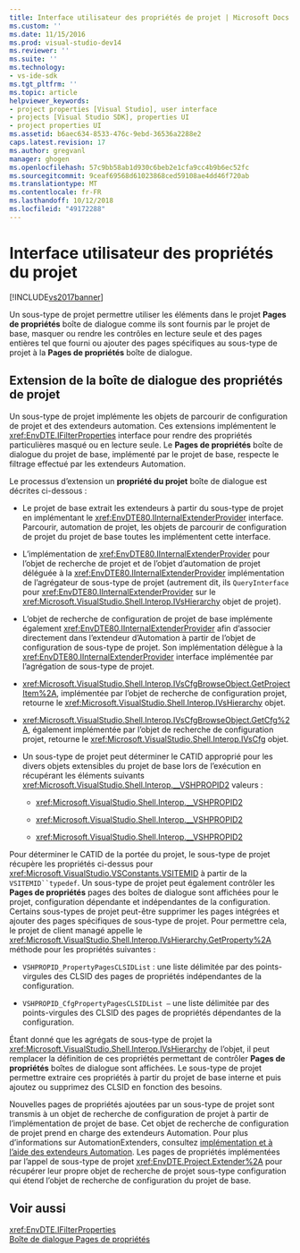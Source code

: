 ```yaml
---
title: Interface utilisateur des propriétés de projet | Microsoft Docs
ms.custom: ''
ms.date: 11/15/2016
ms.prod: visual-studio-dev14
ms.reviewer: ''
ms.suite: ''
ms.technology:
- vs-ide-sdk
ms.tgt_pltfrm: ''
ms.topic: article
helpviewer_keywords:
- project properties [Visual Studio], user interface
- projects [Visual Studio SDK], properties UI
- project properties UI
ms.assetid: b6aec634-8533-476c-9ebd-36536a2288e2
caps.latest.revision: 17
ms.author: gregvanl
manager: ghogen
ms.openlocfilehash: 57c9bb58ab1d930c6beb2e1cfa9cc4b9b6ec52fc
ms.sourcegitcommit: 9ceaf69568d61023868ced59108ae4dd46f720ab
ms.translationtype: MT
ms.contentlocale: fr-FR
ms.lasthandoff: 10/12/2018
ms.locfileid: "49172288"
---
```

# <a name="project-property-user-interface"></a>Interface utilisateur des propriétés du projet
[!INCLUDE[vs2017banner](../../includes/vs2017banner.md)]

Un sous-type de projet permettre utiliser les éléments dans le projet **Pages de propriétés** boîte de dialogue comme ils sont fournis par le projet de base, masquer ou rendre les contrôles en lecture seule et des pages entières tel que fourni ou ajouter des pages spécifiques au sous-type de projet à la **Pages de propriétés** boîte de dialogue.  
  
## <a name="extending-the-project-property-dialog-box"></a>Extension de la boîte de dialogue des propriétés de projet  
 Un sous-type de projet implémente les objets de parcourir de configuration de projet et des extendeurs automation. Ces extensions implémentent le <xref:EnvDTE.IFilterProperties> interface pour rendre des propriétés particulières masqué ou en lecture seule. Le **Pages de propriétés** boîte de dialogue du projet de base, implémenté par le projet de base, respecte le filtrage effectué par les extendeurs Automation.  
  
 Le processus d’extension un **propriété du projet** boîte de dialogue est décrites ci-dessous :  
  
-   Le projet de base extrait les extendeurs à partir du sous-type de projet en implémentant le <xref:EnvDTE80.IInternalExtenderProvider> interface. Parcourir, automation de projet, les objets de parcourir de configuration de projet du projet de base toutes les implémentent cette interface.  
  
-   L’implémentation de <xref:EnvDTE80.IInternalExtenderProvider> pour l’objet de recherche de projet et de l’objet d’automation de projet déléguée à la <xref:EnvDTE80.IInternalExtenderProvider> implémentation de l’agrégateur de sous-type de projet (autrement dit, ils `QueryInterface` pour <xref:EnvDTE80.IInternalExtenderProvider> sur le <xref:Microsoft.VisualStudio.Shell.Interop.IVsHierarchy> objet de projet).  
  
-   L’objet de recherche de configuration de projet de base implémente également <xref:EnvDTE80.IInternalExtenderProvider> afin d’associer directement dans l’extendeur d’Automation à partir de l’objet de configuration de sous-type de projet. Son implémentation délègue à la <xref:EnvDTE80.IInternalExtenderProvider> interface implémentée par l’agrégation de sous-type de projet.  
  
-   <xref:Microsoft.VisualStudio.Shell.Interop.IVsCfgBrowseObject.GetProjectItem%2A>, implémentée par l’objet de recherche de configuration projet, retourne le <xref:Microsoft.VisualStudio.Shell.Interop.IVsHierarchy> objet.  
  
-   <xref:Microsoft.VisualStudio.Shell.Interop.IVsCfgBrowseObject.GetCfg%2A>, également implémentée par l’objet de recherche de configuration projet, retourne le <xref:Microsoft.VisualStudio.Shell.Interop.IVsCfg> objet.  
  
-   Un sous-type de projet peut déterminer le CATID approprié pour les divers objets extensibles du projet de base lors de l’exécution en récupérant les éléments suivants <xref:Microsoft.VisualStudio.Shell.Interop.__VSHPROPID2> valeurs :  
  
    -   <xref:Microsoft.VisualStudio.Shell.Interop.__VSHPROPID2>  
  
    -   <xref:Microsoft.VisualStudio.Shell.Interop.__VSHPROPID2>  
  
    -   <xref:Microsoft.VisualStudio.Shell.Interop.__VSHPROPID2>  
  
 Pour déterminer le CATID de la portée du projet, le sous-type de projet récupère les propriétés ci-dessus pour <xref:Microsoft.VisualStudio.VSConstants.VSITEMID> à partir de la `VSITEMID``typedef`. Un sous-type de projet peut également contrôler les **Pages de propriétés** pages des boîtes de dialogue sont affichées pour le projet, configuration dépendante et indépendantes de la configuration. Certains sous-types de projet peut-être supprimer les pages intégrées et ajouter des pages spécifiques de sous-type de projet. Pour permettre cela, le projet de client managé appelle le <xref:Microsoft.VisualStudio.Shell.Interop.IVsHierarchy.GetProperty%2A> méthode pour les propriétés suivantes :  
  
-   `VSHPROPID_PropertyPagesCLSIDList` : une liste délimitée par des points-virgules des CLSID des pages de propriétés indépendantes de la configuration.  
  
-   `VSHPROPID_CfgPropertyPagesCLSIDList —` une liste délimitée par des points-virgules des CLSID des pages de propriétés dépendantes de la configuration.  
  
 Étant donné que les agrégats de sous-type de projet la <xref:Microsoft.VisualStudio.Shell.Interop.IVsHierarchy> de l’objet, il peut remplacer la définition de ces propriétés permettant de contrôler **Pages de propriétés** boîtes de dialogue sont affichées. Le sous-type de projet permettre extraire ces propriétés à partir du projet de base interne et puis ajoutez ou supprimez des CLSID en fonction des besoins.  
  
 Nouvelles pages de propriétés ajoutées par un sous-type de projet sont transmis à un objet de recherche de configuration de projet à partir de l’implémentation de projet de base. Cet objet de recherche de configuration de projet prend en charge des extendeurs Automation. Pour plus d’informations sur AutomationExtenders, consultez [implémentation et à l’aide des extendeurs Automation](http://msdn.microsoft.com/library/0d5c218c-f412-4b28-ab0c-33a611f62356). Les pages de propriétés implémentées par l’appel de sous-type de projet <xref:EnvDTE.Project.Extender%2A> pour récupérer leur propre objet de recherche de projet sous-type configuration qui étend l’objet de recherche de configuration du projet de base.  
  
## <a name="see-also"></a>Voir aussi  
 <xref:EnvDTE.IFilterProperties>   
 [Boîte de dialogue Pages de propriétés](http://msdn.microsoft.com/en-us/4a3d34ac-ed03-45e8-ae60-a0e1aad300e4)


